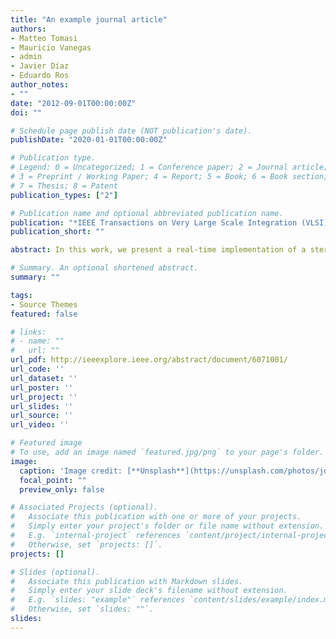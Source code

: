 ```yaml
---
title: "An example journal article"
authors:
- Matteo Tomasi 
- Mauricio Vanegas 
- admin
- Javier Díaz
- Eduardo Ros
author_notes:
- ""
date: "2012-09-01T00:00:00Z"
doi: ""

# Schedule page publish date (NOT publication's date).
publishDate: "2020-01-01T00:00:00Z"

# Publication type.
# Legend: 0 = Uncategorized; 1 = Conference paper; 2 = Journal article;
# 3 = Preprint / Working Paper; 4 = Report; 5 = Book; 6 = Book section;
# 7 = Thesis; 8 = Patent
publication_types: ["2"]

# Publication name and optional abbreviated publication name.
publication: "*IEEE Transactions on Very Large Scale Integration (VLSI) Systems*"
publication_short: ""

abstract: In this work, we present a real-time implementation of a stereo algorithm on field-programmable gate array (FPGA). The approach is a phase-based model that allows computation with sub-pixel accuracy. The algorithm uses a robust multi-scale and multi-orientation method that optimizes the estimation extraction with respect to the local image structure support. With respect to the state of the art, our work increases the on-chip power of computation compared to previous approaches in order to obtain a good accuracy of results with a large disparity range. In addition, our approach is specially suited for unconstrained environments applications thanks to the robustness of the phase information, capable of dealing with severe illumination changes and with small affine deformation between the image pair. This work also includes the rectification images circuitry in order to exploit the epipolar constraints on the chip. The dedicated circuit can rectify and process images of VGA resolution at a frame rate of 57 fps. The implementation uses a fine pipelined method (also with superscalar units) and multiple user defined parameters that lead to a high working frequency and a good adaptability to different scenarios. In the paper, we present different results and we compare them with state of the art approaches.

# Summary. An optional shortened abstract.
summary: ""

tags:
- Source Themes
featured: false

# links:
# - name: ""
#   url: ""
url_pdf: http://ieeexplore.ieee.org/abstract/document/6071001/
url_code: ''
url_dataset: ''
url_poster: ''
url_project: ''
url_slides: ''
url_source: ''
url_video: ''

# Featured image
# To use, add an image named `featured.jpg/png` to your page's folder. 
image:
  caption: 'Image credit: [**Unsplash**](https://unsplash.com/photos/jdD8gXaTZsc)'
  focal_point: ""
  preview_only: false

# Associated Projects (optional).
#   Associate this publication with one or more of your projects.
#   Simply enter your project's folder or file name without extension.
#   E.g. `internal-project` references `content/project/internal-project/index.md`.
#   Otherwise, set `projects: []`.
projects: []

# Slides (optional).
#   Associate this publication with Markdown slides.
#   Simply enter your slide deck's filename without extension.
#   E.g. `slides: "example"` references `content/slides/example/index.md`.
#   Otherwise, set `slides: ""`.
slides:
---
```


